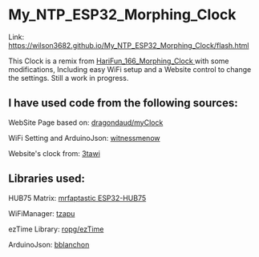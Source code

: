 # My_NTP_ESP32_Morphing_Clock
Link: https://wilson3682.github.io/My_NTP_ESP32_Morphing_Clock/flash.html

This Clock is a remix from [HariFun_166_Morphing_Clock ](https://github.com/hwiguna/HariFun_166_Morphing_Clock/tree/master) with some modifications, Including easy WiFi setup and a Website control to change the settings. Still a work in progress.

## I have used code from the following sources:

WebSite Page based on: [dragondaud/myClock](https://github.com/dragondaud/myClock)

WiFi Setting and ArduinoJson: [witnessmenow](https://github.com/witnessmenow/ESP32-Trinity)

Website's clock from: [3tawi](https://github.com/3tawi/Music-Spectrum-Analyzer-16-Band-With-WS2812B-And-ESP32)

## Libraries used:

HUB75 Matrix: [mrfaptastic ESP32-HUB75](https://github.com/mrfaptastic/ESP32-HUB75-MatrixPanel-DMA)

WiFiManager: [tzapu](https://github.com/tzapu/WiFiManager)

ezTime Library: [ropg/ezTime](https://github.com/ropg/ezTime)

ArduinoJson: [bblanchon](https://github.com/bblanchon/ArduinoJson)
